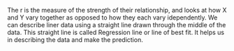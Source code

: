 The r is the measure of the strength of their relationship, and looks at how X and Y vary together as opposed to how they each vary idependently.
We can describe liner data using a straight line drawn through the middle of the data. This straight line is called Regression line or line of best fit. It helps us in describing the data and make the prediction.